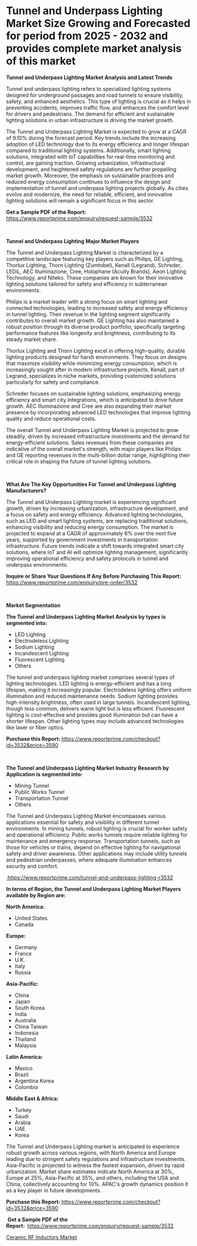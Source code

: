 <p><h1>Tunnel and Underpass Lighting Market Size Growing and Forecasted for period from 2025 - 2032 and provides complete market analysis of this market</h1></p><p><strong>Tunnel and Underpass Lighting Market Analysis and Latest Trends</strong></p>
<p><p>Tunnel and underpass lighting refers to specialized lighting systems designed for underground passages and road tunnels to ensure visibility, safety, and enhanced aesthetics. This type of lighting is crucial as it helps in preventing accidents, improves traffic flow, and enhances the comfort level for drivers and pedestrians. The demand for efficient and sustainable lighting solutions in urban infrastructure is driving the market growth.</p><p>The Tunnel and Underpass Lighting Market is expected to grow at a CAGR of 9.10% during the forecast period. Key trends include the increasing adoption of LED technology due to its energy efficiency and longer lifespan compared to traditional lighting systems. Additionally, smart lighting solutions, integrated with IoT capabilities for real-time monitoring and control, are gaining traction. Growing urbanization, infrastructural development, and heightened safety regulations are further propelling market growth. Moreover, the emphasis on sustainable practices and reduced energy consumption continues to influence the design and implementation of tunnel and underpass lighting projects globally. As cities evolve and modernize, the need for reliable, efficient, and innovative lighting solutions will remain a significant focus in this sector.</p></p>
<p><strong>Get a Sample PDF of the Report:&nbsp;</strong> <a href="https://www.reportprime.com/enquiry/request-sample/3532?utm_campaign=2319&utm_medium=2&utm_source=Github&utm_content=ia&utm_term=18032025&utm_id=tunnel-and-underpass-lighting">https://www.reportprime.com/enquiry/request-sample/3532</a></p>
<p>&nbsp;</p>
<p><strong>Tunnel and Underpass Lighting Major Market Players</strong></p>
<p><p>The Tunnel and Underpass Lighting Market is characterized by a competitive landscape featuring key players such as Philips, GE Lighting, Thorlux Lighting, Thorn Lighting (Zumtobel), Kenall (Legrand), Schreder, LEDiL, AEC Illuminazione, Cree, Holophane (Acuity Brands), Aeon Lighting Technology, and Niteko. These companies are known for their innovative lighting solutions tailored for safety and efficiency in subterranean environments.</p><p>Philips is a market leader with a strong focus on smart lighting and connected technologies, leading to increased safety and energy efficiency in tunnel lighting. Their revenue in the lighting segment significantly contributes to overall market growth. GE Lighting has also maintained a robust position through its diverse product portfolio, specifically targeting performance features like longevity and brightness, contributing to its steady market share.</p><p>Thorlux Lighting and Thorn Lighting excel in offering high-quality, durable lighting products designed for harsh environments. They focus on designs that maximize visibility while minimizing energy consumption, which is increasingly sought after in modern infrastructure projects. Kenall, part of Legrand, specializes in niche markets, providing customized solutions particularly for safety and compliance.</p><p>Schreder focuses on sustainable lighting solutions, emphasizing energy efficiency and smart city integrations, which is anticipated to drive future growth. AEC Illuminazione and Cree are also expanding their market presence by incorporating advanced LED technologies that improve lighting quality and reduce operational costs.</p><p>The overall Tunnel and Underpass Lighting Market is projected to grow steadily, driven by increased infrastructure investments and the demand for energy-efficient solutions. Sales revenues from these companies are indicative of the overall market's strength, with major players like Philips and GE reporting revenues in the multi-billion dollar range, highlighting their critical role in shaping the future of tunnel lighting solutions.</p></p>
<p>&nbsp;</p>
<p><strong>What Are The Key Opportunities For Tunnel and Underpass Lighting Manufacturers?</strong></p>
<p><p>The Tunnel and Underpass Lighting market is experiencing significant growth, driven by increasing urbanization, infrastructure development, and a focus on safety and energy efficiency. Advanced lighting technologies, such as LED and smart lighting systems, are replacing traditional solutions, enhancing visibility and reducing energy consumption. The market is projected to expand at a CAGR of approximately 6% over the next five years, supported by government investments in transportation infrastructure. Future trends indicate a shift towards integrated smart city solutions, where IoT and AI will optimize lighting management, significantly improving operational efficiency and safety protocols in tunnel and underpass environments.</p></p>
<p><strong>Inquire or Share Your Questions If Any Before Purchasing This Report:</strong> <a href="https://www.reportprime.com/enquiry/pre-order/3532?utm_campaign=2319&utm_medium=2&utm_source=Github&utm_content=ia&utm_term=18032025&utm_id=tunnel-and-underpass-lighting">https://www.reportprime.com/enquiry/pre-order/3532</a></p>
<p>&nbsp;</p>
<p><strong>Market Segmentation</strong></p>
<p><strong>The Tunnel and Underpass Lighting Market Analysis by types is segmented into:</strong></p>
<p><ul><li>LED Lighting</li><li>Electrodeless Lighting</li><li>Sodium Lighting</li><li>Incandescent Lighting</li><li>Fluorescent Lighting</li><li>Others</li></ul></p>
<p><p>The tunnel and underpass lighting market comprises several types of lighting technologies. LED lighting is energy-efficient and has a long lifespan, making it increasingly popular. Electrodeless lighting offers uniform illumination and reduced maintenance needs. Sodium lighting provides high-intensity brightness, often used in large tunnels. Incandescent lighting, though less common, delivers warm light but is less efficient. Fluorescent lighting is cost-effective and provides good illumination but can have a shorter lifespan. Other lighting types may include advanced technologies like laser or fiber optics.</p></p>
<p><strong>Purchase this Report:&nbsp;</strong><a href="https://www.reportprime.com/checkout?id=3532&price=3590&utm_campaign=2319&utm_medium=2&utm_source=Github&utm_content=ia&utm_term=18032025&utm_id=tunnel-and-underpass-lighting">https://www.reportprime.com/checkout?id=3532&price=3590</a></p>
<p>&nbsp;</p>
<p><strong>The Tunnel and Underpass Lighting Market Industry Research by Application is segmented into:</strong></p>
<p><ul><li>Mining Tunnel</li><li>Public Works Tunnel</li><li>Transportation Tunnel</li><li>Others</li></ul></p>
<p><p>The Tunnel and Underpass Lighting Market encompasses various applications essential for safety and visibility in different tunnel environments. In mining tunnels, robust lighting is crucial for worker safety and operational efficiency. Public works tunnels require reliable lighting for maintenance and emergency response. Transportation tunnels, such as those for vehicles or trains, depend on effective lighting for navigational safety and driver awareness. Other applications may include utility tunnels and pedestrian underpasses, where adequate illumination enhances security and comfort.</p></p>
<p><a href="https://www.reportprime.com/tunnel-and-underpass-lighting-r3532?utm_campaign=2319&utm_medium=2&utm_source=Github&utm_content=ia&utm_term=18032025&utm_id=tunnel-and-underpass-lighting">&nbsp;https://www.reportprime.com/tunnel-and-underpass-lighting-r3532</a></p>
<p><strong>In terms of Region, the Tunnel and Underpass Lighting Market Players available by Region are:</strong></p>
<p>
    <p> <strong> North America: </strong>
        <ul>
            <li>United States</li>
            <li>Canada</li>
        </ul>
        </p> 
    <p> <strong> Europe: </strong>
        <ul>
            <li>Germany</li>
            <li>France</li>
            <li>U.K.</li>
            <li>Italy</li>
            <li>Russia</li>
        </ul>
        </p> 
    <p> <strong> Asia-Pacific: </strong>
        <ul>
            <li>China</li>
            <li>Japan</li>
            <li>South Korea</li>
            <li>India</li>
            <li>Australia</li>
            <li>China Taiwan</li>
            <li>Indonesia</li>
            <li>Thailand</li>
            <li>Malaysia</li>
        </ul>
        </p> 
    <p> <strong> Latin America: </strong>
        <ul>
            <li>Mexico</li>
            <li>Brazil</li>
            <li>Argentina Korea</li>
            <li>Colombia</li>
        </ul>
        </p> 
    <p> <strong> Middle East & Africa: </strong>
        <ul>
            <li>Turkey</li>
            <li>Saudi</li>
            <li>Arabia</li>
            <li>UAE</li>
            <li>Korea</li>
        </ul>
    </p>
    </p>
<p><p>The Tunnel and Underpass Lighting market is anticipated to experience robust growth across various regions, with North America and Europe leading due to stringent safety regulations and infrastructure investments. Asia-Pacific is projected to witness the fastest expansion, driven by rapid urbanization. Market share estimates indicate North America at 30%, Europe at 25%, Asia-Pacific at 35%, and others, including the USA and China, collectively accounting for 10%. APAC's growth dynamics position it as a key player in future developments.</p></p>
<p><strong>Purchase this Report: </strong><a href="https://www.reportprime.com/checkout?id=3532&price=3590&utm_campaign=2319&utm_medium=2&utm_source=Github&utm_content=ia&utm_term=18032025&utm_id=tunnel-and-underpass-lighting">https://www.reportprime.com/checkout?id=3532&price=3590</a></p>
<p>&nbsp;<strong>Get a Sample PDF of the Report:&nbsp;&nbsp;</strong><a href="https://www.reportprime.com/enquiry/request-sample/3532?utm_campaign=2319&utm_medium=2&utm_source=Github&utm_content=ia&utm_term=18032025&utm_id=tunnel-and-underpass-lighting">https://www.reportprime.com/enquiry/request-sample/3532</a></p>
<p><strong></strong></p>
<p><p><a href="https://github.com/nkomdaumis16/Market-Research-Report-List-1/blob/main/ceramic-rf-inductors-market.md?utm_campaign=2319&utm_medium=2&utm_source=Github&utm_content=ia&utm_term=18032025&utm_id=tunnel-and-underpass-lighting">Ceramic RF Inductors Market</a></p></p>